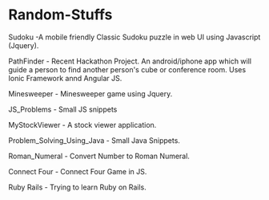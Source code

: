 Random-Stuffs
=============

Sudoku -A mobile friendly Classic Sudoku puzzle in web UI using Javascript (Jquery).

PathFinder - Recent Hackathon Project. 
  An android/iphone app which will guide a person to find another person's cube or conference room.
  Uses Ionic Framework annd Angular JS.
  
Minesweeper - Minesweeper game using Jquery.

JS_Problems - Small JS snippets

MyStockViewer - A stock viewer application.

Problem_Solving_Using_Java - Small Java Snippets.

Roman_Numeral - Convert Number to Roman Numeral.

Connect Four - Connect Four Game in JS.

Ruby Rails - Trying to learn Ruby on Rails.
